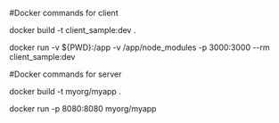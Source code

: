 #Docker commands for client

docker build -t client_sample:dev .

docker run -v ${PWD}:/app -v /app/node_modules -p 3000:3000 --rm client_sample:dev

#Docker commands for server

docker build -t myorg/myapp .

docker run -p 8080:8080 myorg/myapp

